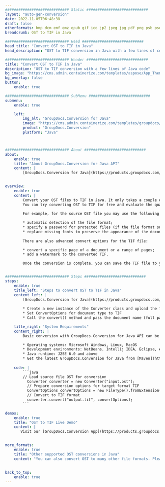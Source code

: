 ```yaml
---
############################# Static ############################
layout: "auto-gen-conversion"
date: 2022-11-05T06:48:38
draft: false
otherformats: bmp dcm emf emz epub gif ico jp2 jpeg jpg pdf png psb psd svg svgz tex tga tif tiff webp wmf wmz xps
breadcrumb: OST to TIF in Java

############################# Head ############################
head_title: "Convert OST to TIF in Java"
head_description: "OST to TIF conversion in Java with a few lines of code. Convert over 160 file formats using the GroupDocs document conversion API for Java"

############################# Header ############################
title: "Convert OST to TIF in Java"
description: "OST to TIF conversion with a few lines of Java code"
bg_image: "https://cms.admin.containerize.com/templates/aspose/App_Themes/V3/images/bg/header1.png"
bg_overlay: false
button:
    enable: true

############################# SubMenu ############################
submenu:
    enable: true

    left:
        img_alt: "GroupDocs.Conversion for Java"
        image: "https://cms.admin.containerize.com/templates/groupdocs/images/product-logos/90x90-noborder/groupdocs-conversion-java.png"
        product: "GroupDocs.Conversion"
        platform: "Java"



############################# About ############################
about:
    enable: true
    title: "About GroupDocs.Conversion for Java API"
    content: |
        [GroupDocs.Conversion for Java](https://products.groupdocs.com/conversion/java/) is an advanced file format conversion API for converting between popular image and document formats such as Microsoft Office, OpenDocument, PDF, HTML, email, CAD. and much more with just a few lines of code. The native API automatically detects the formats of the original documents and offers many options for customizing the converted documents. Along with the function of extracting information from a document, it also supports caching of the conversion results to the local disk by default. However, any type of cache storage can be supported by implementing the appropriate interfaces - Amazon S3, Dropbox, Google Drive, Windows Azure, Reddis, or any others.
    

overview:
    enable: true
    content: |
        Convert your OST files to TIF in Java. It only takes a couple of lines of Java code on any platform of your choice, such as Windows, Linux, macOS.
        You can try converting OST to TIF for free and evaluate the quality of the conversion results. Along with simple file conversion scripts, you can try more sophisticated options for loading the OST source file and storing the TIF output. 
        
        For example, for the source OST file you may use the following load options:

        * automatic detection of the file format;
        * specify a password for protected files (if the file format supports it);
        * replace missing fonts to preserve the appearance of the document.
        
        There are also advanced convert options for the TIF file:

        * convert a specific page of a document or a range of pages;
        * add a watermark to the converted TIF.

        Once the conversion is complete, you can save the TIF file to your local file path or to any third party storage such as FTP, Amazon S3, Google Drive, Dropbox etc. Please note - to convert OST to TIF, you do not need to install any additional software, such as MS Office, Open Office, Adobe Acrobat Reader etc.


############################# Steps ############################
steps:
    enable: true
    title_left: "Steps to convert OST to TIF in Java"
    content_left: |
        [GroupDocs.Conversion for Java](https://products.groupdocs.com/conversion/java/) allows developers to easily convert OST file to TIF with a few lines of code.
        
        * Create a new instance of the Converter class and upload the file OST with the full path
        * Set ConvertOptions for document type to TIF
        * Call the convert() method and pass the document name (full path) and format (TIF) as a parameter

    title_right: "System Requirements"
    content_right: |
        Basic conversion with GroupDocs.Conversion for Java API can be done with just a few lines of code. Our APIs are supported on all major platforms and operating systems. Before executing the code below, make sure you have the following prerequisites installed on your system.

        * Operating systems: Microsoft Windows, Linux, MacOS
        * Development environments: NetBeans, Intellij IDEA, Eclipse, etc.
        * Java runtime: J2SE 6.0 and above
        * Get the latest GroupDocs.Conversion for Java from [Maven](https://repository.groupdocs.com/webapp/#/artifacts/browse/tree/General/repo/com/groupdocs/groupdocs-conversion)
         
    code: |
        ```java    
        // Load source file OST for conversion
          Converter converter = new Converter("input.ost");
          // Prepare conversion options for target format TIF
          ConvertOptions convertOptions = new FileType().fromExtension("tif").getConvertOptions();
          // Convert to TIF format
          converter.convert("output.tif", convertOptions);
        ```

demos:
    enable: true
    title: "OST to TIF Live Demo"
    content: |
       Visit our [GroupDocs.Conversion App](https://products.groupdocs.app/conversion/family) website and try OST to TIF conversion now. The free demo has the following benefits
          

more_formats:
    enable: true
    title: "Other supported OST conversions in Java"
    content: "You can also convert OST to many other file formats. Please see the list below."
       
       
back_to_top:
    enable: true
---
```

